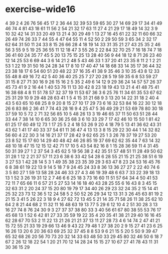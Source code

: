 # exercise-wide16
4
39
2
4
26
76
56
45
17
2
36
44
32
39
53
59
65
30
27
14
69
29
17
34
41
49
46
74
4
81
43
18
61
11
56
2
54
21
32
17
63
11
27
4
21
29
17
18
49
14
32
3
9
10
32
42
14
31
33
20
49
13
21
4
30
29
49
1
13
27
16
45
61
22
32
11
60
66
32
26
49
74
26
33
7
44
55
4
47
64
55
11
4
52
50
2
29
50
59
3
65
34
2
32
17
62
64
31
50
11
24
33
8
15
26
66
28
4
18
19
14
33
31
35
21
27
43
25
35
2
46
56
3
55
9
5
19
25
36
55
11
12
18
47
3
55
26
2
22
84
32
70
25
7
16
18
74
7
18
36
41
60
24
35
77
45
5
20
13
75
15
25
13
28
40
56
9
44
18
12
8
71
26
23
40
12
14
25
53
6
69
44
3
6
14
21
2
48
5
43
46
33
1
37
20
41
23
35
8
11
2
1
2
21
53
1
22
19
31
50
16
24
28
34
17
8
10
17
40
47
14
18
68
33
14
35
17
36
44
32
23
38
18
17
6
54
60
51
20
48
22
37
16
35
41
38
9
35
46
3
10
35
43
8
12
33
55
48
8
49
16
72
42
5
40
36
40
25
25
7
27
20
28
5
19
59
35
6
8
53
59
27
31
15
8
27
71
30
16
9
26
15
16
2
5
35
2
49
6
14
12
9
29
36
24
14
57
57
26
37
45
73
41
9
2
16
44
1
40
53
76
11
13
30
42
8
23
18
19
43
13
21
4
41
48
75
41
16
38
68
4
8
11
51
78
57
32
37
19
11
53
67
36
3
6
25
76
11
34
61
35
53
67
62
25
31
29
10
9
29
48
28
63
41
1
5
4
15
31
21
68
9
3
13
20
14
22
31
18
2
40
4
43
5
63
65
10
68
25
8
9
20
8
15
27
10
17
29
73
6
16
32
53
84
16
22
30
12
18
26
6
83
86
2
36
41
7
74
43
28
16
9
4
25
47
5
36
49
29
21
53
69
78
80
30
18
37
59
10
5
72
2
71
32
56
85
10
5
48
26
13
3
19
46
65
37
11
50
63
51
28
44
33
44
7
38
14
10
6
65
30
36
25
68
3
6
10
33
29
7
17
42
46
10
15
50
1
81
42
61
25
17
60
49
12
73
1
17
25
5
2
4
18
53
26
9
20
4
18
79
5
13
41
36
62
43
31
43
62
1
41
17
40
33
37
54
61
11
36
47
4
13
13
3
8
15
29
22
30
44
1
14
32
82
56
60
4
22
30
3
14
16
21
37
17
28
42
9
62
65
25
1
3
26
78
37
19
27
53
20
23
8
52
15
17
60
14
29
40
48
42
46
26
85
19
37
69
62
62
35
44
7
63
14
32
48
10
18
47
15
12
15
12
42
71
17
10
5
43
54
82
16
8
1
15
28
36
59
11
4
31
45
50
31
39
27
1
2
37
54
3
45
62
5
19
56
38
2
42
35
51
57
48
51
11
28
49
50
62
31
28
1
12
2
21
37
57
11
23
6
38
6
33
42
54
28
6
28
55
21
15
21
25
38
51
6
19
3
27
53
1
42
28
14
5
3
1
49
35
38
23
35
39
29
3
63
47
8
23
24
53
16
45
76
6
8
38
61
19
22
13
9
14
5
18
7
9
24
45
24
33
8
36
13
36
27
27
2
22
40
74
6
3
5
80
27
1
59
13
58
28
24
46
33
27
4
3
46
19
39
48
6
63
7
33
22
39
18
13
13
1
52
3
26
19
31
12
2
7
46
6
6
25
18
3
73
16
60
11
51
57
64
34
4
50
41
53
72
11
7
65
66
11
6
57
21
5
27
53
14
16
18
40
43
28
25
55
6
16
43
8
3
45
15
32
63
31
2
20
24
37
15
20
80
19
79
17
34
40
26
29
23
32
24
35
2
15
14
41
25
32
23
73
12
36
5
12
24
58
5
2
50
52
26
29
34
12
13
31
3
26
45
63
81
19
2
21
15
3
41
5
26
22
3
18
9
4
27
62
72
13
45
5
21
14
35
71
58
26
11
38
25
62
10
64
2
8
21
44
68
2
11
32
11
16
48
63
19
13
77
5
29
6
12
10
4
2
51
30
28
3
13
16
27
74
8
76
24
30
9
3
27
37
37
38
80
33
3
40
56
61
67
80
38
55
53
76
17
45
68
13
1
52
6
42
81
27
33
35
59
19
22
35
4
20
35
41
38
21
29
40
16
16
45
62
28
67
70
53
2
11
22
13
21
26
21
21
37
13
11
27
28
73
4
6
14
74
2
47
41
21
15
72
55
21
33
19
29
66
13
46
9
43
22
79
48
1
27
38
20
2
9
15
27
41
23
6
25
16
26
13
20
6
20
36
63
69
25
32
37
45
8
8
53
9
6
21
15
5
20
5
50
9
39
47
65
32
68
26
20
56
70
73
20
32
14
33
63
48
50
33
29
45
80
32
46
50
6
18
7
67
2
26
12
18
22
54
1
20
21
70
12
14
28
24
15
15
27
10
67
27
41
78
43
11
31
30
36
15
29
